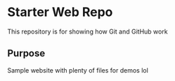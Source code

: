 # Starter Web Repo

This repository is for showing how Git and GitHub work

## Purpose

Sample website with plenty of files for demos
lol
